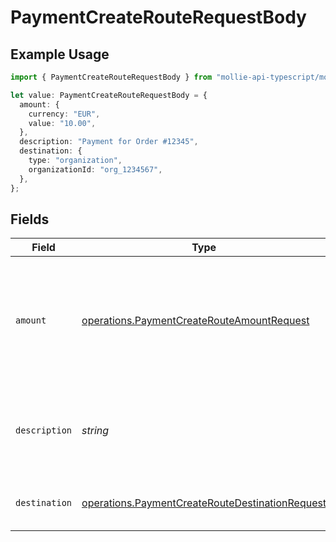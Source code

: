 # PaymentCreateRouteRequestBody

## Example Usage

```typescript
import { PaymentCreateRouteRequestBody } from "mollie-api-typescript/models/operations";

let value: PaymentCreateRouteRequestBody = {
  amount: {
    currency: "EUR",
    value: "10.00",
  },
  description: "Payment for Order #12345",
  destination: {
    type: "organization",
    organizationId: "org_1234567",
  },
};
```

## Fields

| Field                                                                                                              | Type                                                                                                               | Required                                                                                                           | Description                                                                                                        | Example                                                                                                            |
| ------------------------------------------------------------------------------------------------------------------ | ------------------------------------------------------------------------------------------------------------------ | ------------------------------------------------------------------------------------------------------------------ | ------------------------------------------------------------------------------------------------------------------ | ------------------------------------------------------------------------------------------------------------------ |
| `amount`                                                                                                           | [operations.PaymentCreateRouteAmountRequest](../../models/operations/paymentcreaterouteamountrequest.md)           | :heavy_minus_sign:                                                                                                 | The amount of the route.<br/>That amount that will be routed to the specified destination.                         |                                                                                                                    |
| `description`                                                                                                      | *string*                                                                                                           | :heavy_minus_sign:                                                                                                 | The description of the route. This description is shown in the reports.                                            | Payment for Order #12345                                                                                           |
| `destination`                                                                                                      | [operations.PaymentCreateRouteDestinationRequest](../../models/operations/paymentcreateroutedestinationrequest.md) | :heavy_minus_sign:                                                                                                 | The destination of the route.                                                                                      |                                                                                                                    |